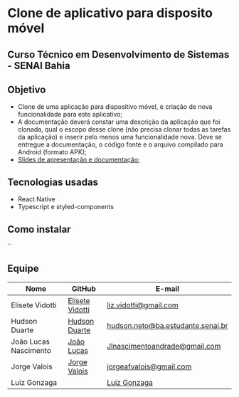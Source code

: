 # Clone de aplicativo para disposito móvel

## Curso Técnico em Desenvolvimento de Sistemas - SENAI Bahia

## Objetivo
- Clone de uma aplicação para dispositivo móvel, e criação de nova funcionalidade para este aplicativo;
- A documentação deverá constar uma descrição da aplicação que foi clonada, qual o escopo desse clone (não precisa clonar todas as tarefas da aplicação) e inserir pelo menos uma funcionalidade nova. Deve se entregue a documentação, o código fonte e o arquivo compilado para Android (formato APK);
- [Slides de apresentação e documentação](https://docs.google.com/presentation/d/1i_hxrRFdb0fe0TBgGphwGQ5RI5TynaeRxZenHlSLCmQ/edit?usp=sharing);

## Tecnologias usadas
- React Native
- Typescript e styled-components

## Como instalar
``

## Equipe

| Nome        | GitHub                                         | E-mail                |
| ----------- | ---------------------------------------------- | --------------------- |
| Elisete Vidotti | [Elisete Vidotti](https://github.com/lizvidotti91) | liz.vidotti@gmail.com |
| Hudson Duarte | [Hudson Duarte](https://github.com/huduarte) | hudson.neto@ba.estudante.senai.br |
| João Lucas Nascimento | [João Lucas](https://github.com/Jlucas93) | Jlnascimentoandrade@gmail.com |
| Jorge Valois | [Jorge Valois](https://github.com/JorgeValois) | jorgeafvalois@gmail.com |
| Luiz Gonzaga | |[Luiz Gonzaga](https://github.com/LuizGonzaga91) | luizgoliveira.18@gmail.com |
